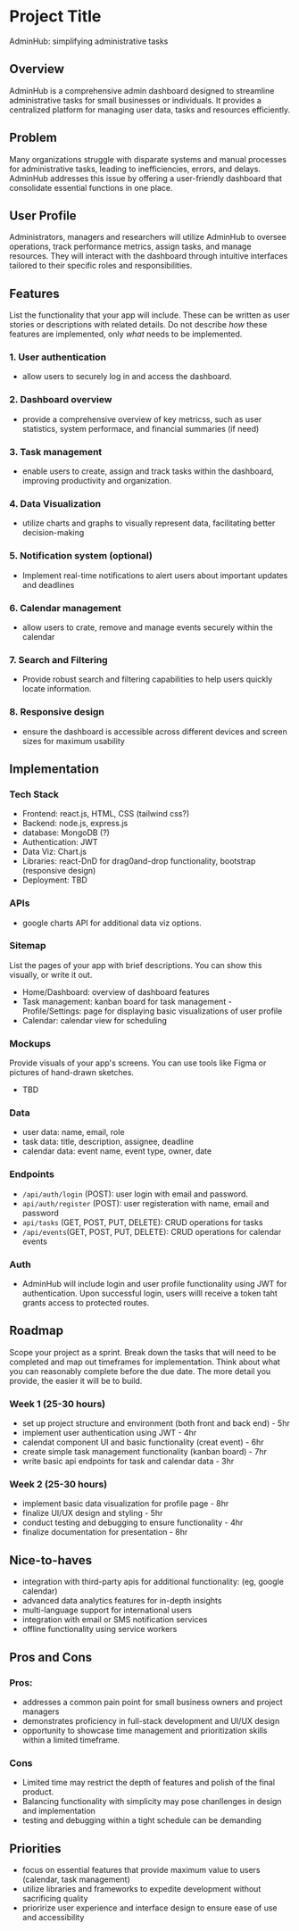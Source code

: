 # Project Title
AdminHub: simplifying administrative tasks

## Overview

AdminHub is a comprehensive admin dashboard designed to streamline administrative tasks for small businesses or individuals. It provides a centralized platform for managing user data, tasks and resources efficiently.
## Problem

Many organizations struggle with disparate systems and manual processes for administrative tasks, leading to inefficiencies, errors, and delays. AdminHub addresses this issue by offering a user-friendly dashboard that consolidate essential functions in one place.

## User Profile

Administrators, managers and researchers will utilize AdminHub to oversee operations, track performance metrics, assign tasks, and manage resources. They will interact with the dashboard through intuitive interfaces tailored to their specific roles and responsibilities.

## Features

List the functionality that your app will include. These can be written as user stories or descriptions with related details. Do not describe _how_ these features are implemented, only _what_ needs to be implemented.

### 1. User authentication
- allow users to securely log in and access the dashboard.

### 2. Dashboard overview
- provide a comprehensive overview of key metricss, such as user statistics, system performace, and financial summaries (if need)
### 3. Task management
- enable users to create, assign and track tasks within the dashboard, improving productivity and organization.
### 4. Data Visualization
- utilize charts and graphs to visually represent data, facilitating better decision-making

### 5. Notification system (optional)
- Implement real-time notifications to alert users about important updates and deadlines

### 6. Calendar management
- allow users to crate, remove and manage events securely within the calendar

### 7. Search and Filtering
- Provide robust search and filtering capabilities to help users quickly locate information.

### 8. Responsive design

- ensure the dashboard is accessible across different devices and screen sizes for maximum usability

## Implementation

### Tech Stack

- Frontend: react.js, HTML, CSS (tailwind css?)
- Backend: node.js, express.js
- database: MongoDB (?)
- Authentication: JWT
- Data Viz: Chart.js
- Libraries: react-DnD for drag0and-drop functionality, bootstrap (responsive design)
- Deployment: TBD



### APIs

- google charts API for additional data viz options. 

### Sitemap

List the pages of your app with brief descriptions. You can show this visually, or write it out.
- Home/Dashboard: overview of dashboard features
- Task management: kanban board for task management
-Profile/Settings: page for displaying basic visualizations of user profile
- Calendar: calendar view for scheduling

### Mockups

Provide visuals of your app's screens. You can use tools like Figma or pictures of hand-drawn sketches.
- TBD

### Data

- user data: name, email, role
- task data: title, description, assignee, deadline
- calendar data: event name, event type, owner, date 

### Endpoints

- `/api/auth/login` (POST): user login with email and password.
- `api/auth/register` (POST): user registeration with name, email and password
- `api/tasks` (GET, POST, PUT, DELETE): CRUD operations for tasks
- `/api/events`(GET, POST, PUT, DELETE): CRUD operations for calendar events

### Auth

- AdminHub will include login and user profile functionality using JWT for authentication. Upon successful login, users willl receive a token taht grants access to protected routes.

## Roadmap

Scope your project as a sprint. Break down the tasks that will need to be completed and map out timeframes for implementation. Think about what you can reasonably complete before the due date. The more detail you provide, the easier it will be to build.
### Week 1 (25-30 hours)
- set up project structure and environment (both front and back end) - 5hr
- implement user authentication using JWT - 4hr
- calendat component UI and basic functionality (creat event) - 6hr
- create simple task management functionality (kanban board) - 7hr
- write basic api endpoints for task and calendar data - 3hr

### Week 2 (25-30 hours)

- implement basic data visualization for profile page - 8hr
- finalize UI/UX design and styling - 5hr
- conduct testing and debugging to ensure functionality - 4hr
- finalize documentation for presentation - 8hr

## Nice-to-haves

- integration with third-party apis for additional functionality: (eg, google calendar)
- advanced data analytics features for in-depth insights
- multi-language support for international users
- integration with email or SMS notification services
- offline functionality using service workers
## Pros and Cons
### Pros:
  - addresses a common pain point for small business owners and project managers
  - demonstrates proficiency in full-stack development and UI/UX design
  - opportunity to showcase time management and prioritization skills within a limited timeframe.
 
### Cons
  - Limited time may restrict the depth of features and polish of the final product.
  - Balancing functionality with simplicity may pose chanllenges in design and implementation
  - testing and debugging within a tight schedule can be demanding
## Priorities
- focus on essential features that provide maximum value to users (calendar, task management)
- utilize libraries and frameworks to expedite development without sacrificing quality
- prioririze user experience and interface design to ensure ease of use and accessibility  
